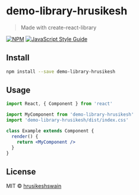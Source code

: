 # demo-library-hrusikesh

> Made with create-react-library

[![NPM](https://img.shields.io/npm/v/demo-library-hrusikesh.svg)](https://www.npmjs.com/package/demo-library-hrusikesh) [![JavaScript Style Guide](https://img.shields.io/badge/code_style-standard-brightgreen.svg)](https://standardjs.com)

## Install

```bash
npm install --save demo-library-hrusikesh
```

## Usage

```jsx
import React, { Component } from 'react'

import MyComponent from 'demo-library-hrusikesh'
import 'demo-library-hrusikesh/dist/index.css'

class Example extends Component {
  render() {
    return <MyComponent />
  }
}
```

## License

MIT © [hrusikeshswain](https://github.com/hrusikeshswain)
